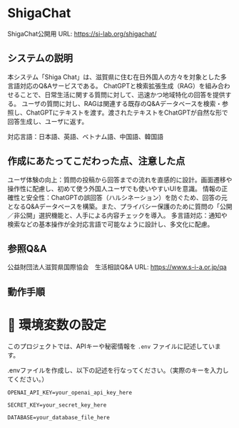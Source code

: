 # ShigaChat
ShigaChat公開用
URL: https://si-lab.org/shigachat/


## システムの説明
本システム「Shiga Chat」は、滋賀県に住む在日外国人の方々を対象とした多言語対応のQ&Aサービスである。
ChatGPTと検索拡張生成（RAG）を組み合わせることで、日常生活に関する質問に対して、迅速かつ地域特化の回答を提供する。
ユーザの質問に対し、RAGは関連する既存のQ&Aデータベースを検索・参照し、ChatGPTにテキストを渡す。渡されたテキストをChatGPTが自然な形で回答生成し、ユーザに返す。

対応言語：日本語、英語、ベトナム語、中国語、韓国語

## 作成にあたってこだわった点、注意した点
ユーザ体験の向上：質問の投稿から回答までの流れを直感的に設計。画面遷移や操作性に配慮し、初めて使う外国人ユーザでも使いやすいUIを意識。
情報の正確性と安全性：ChatGPTの誤回答（ハルシネーション）を防ぐため、回答の元となるQ&Aデータベースを構築。また、プライバシー保護のために質問の「公開／非公開」選択機能と、人手による内容チェックを導入。
多言語対応：通知や検索などの基本操作が全対応言語で可能なように設計し、多文化に配慮。

## 参照Q&A
公益財団法人滋賀県国際協会　生活相談Q&A
URL: https://www.s-i-a.or.jp/qa

## 動作手順

# 🌱 環境変数の設定

このプロジェクトでは、APIキーや秘密情報を `.env` ファイルに記述しています。

.envファイルを作成し、以下の記述を行なってください。（実際のキーを入力してください。）

```.env
OPENAI_API_KEY=your_openai_api_key_here

SECRET_KEY=your_secret_key_here

DATABASE=your_database_file_here
```
